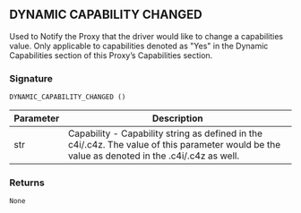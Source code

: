 ## DYNAMIC CAPABILITY CHANGED

Used to Notify the Proxy that the driver would like to change a capabilities value.  Only applicable to capabilities denoted as "Yes" in the Dynamic Capabilities section of this Proxy’s Capabilities section.


### Signature

`DYNAMIC_CAPABILITY_CHANGED ()`


| Parameter | Description |
| --- | --- |
| str | Capability - Capability string as defined in the c4i/.c4z.  The value of this parameter would be the value as denoted in the .c4i/.c4z as well. |


### Returns

`None`